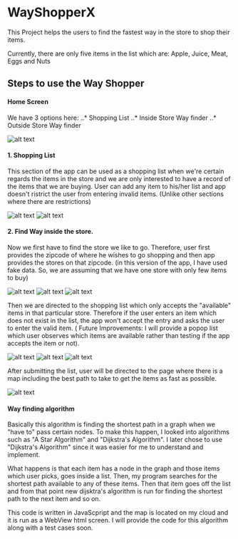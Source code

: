 # WayShopperX

This Project helps the users to find the fastest way in the store to shop their items. 

Currently, there are only five items in the list which are:
Apple, Juice, Meat, Eggs and Nuts

## Steps to use the Way Shopper
#### Home Screen
We have 3 options here:
..* Shopping List
..* Inside Store Way finder
..* Outside Store Way finder

![alt text](http://hapoojoon.com/wayshopperimages/home.png)


#### 1. Shopping List

This section of the app can be used as a shopping list when we're certain regards the items in the store and we are only interested to have a record of the items that we are buying.
User can add any item to his/her list and app doesn't ristrict the user from entering invalid items. (Unlike other sections where there are restrictions)

![alt text](http://hapoojoon.com/wayshopperimages/List1.png)   ![alt text](http://hapoojoon.com/wayshopperimages/List2.png)


#### 2. Find Way inside the store.

Now we first have to find the store we like to go. Therefore, user first provides the zipcode of where he wishes to go shopping and then app provides the stores on that zipcode. (in this version of the app, I have used fake data. So, we are assuming that we have one store with only few items to buy)

![alt text](http://hapoojoon.com/wayshopperimages/shopAdress1.png)   ![alt text](http://hapoojoon.com/wayshopperimages/shopAdress2.png) ![alt text](http://hapoojoon.com/wayshopperimages/shopAdress3.png)   

Then we are directed to the shopping list which only accepts the "available" items in that particular store. Therefore if the user enters an item which does not exist in the list, the app won't accept the entry and asks the user to enter the valid item. ( Future Improvements: I will provide a popop list which user observes which items are available rather than testing if the app accepts the item or not).

![alt text](http://hapoojoon.com/wayshopperimages/shopList1.png)   ![alt text](http://hapoojoon.com/wayshopperimages/shopList2.png) ![alt text](http://hapoojoon.com/wayshopperimages/shopList3.png)   

After submitting the list, user will be directed to the page where there is a map including the best path to take to get the items as fast as possible.

![alt text](http://hapoojoon.com/wayshopperimages/map.png)

#### Way finding algorithm
Basically this algorithm is finding the shortest path in a graph when we "have to" pass certain nodes. To make this happen, I looked into algorithms such as "A Star Algorithm" and "Dijkstra's Algorithm". I later chose to use "Dijkstra's Algorithm" since it was easier for me to understand and implement. 

What happens is that each item has a node in the graph and those items which user picks, goes inside a list. Then, my program searches for the shortest path available to any of these items. Then that item goes off the list and from that point new dijsktra's algorithm is run for finding the shortest path to the next item and so on.

This code is written in JavaScpript and the map is located on my cloud and it is run as a WebView html screen. I will provide the code for this algorithm along with a test cases soon.


